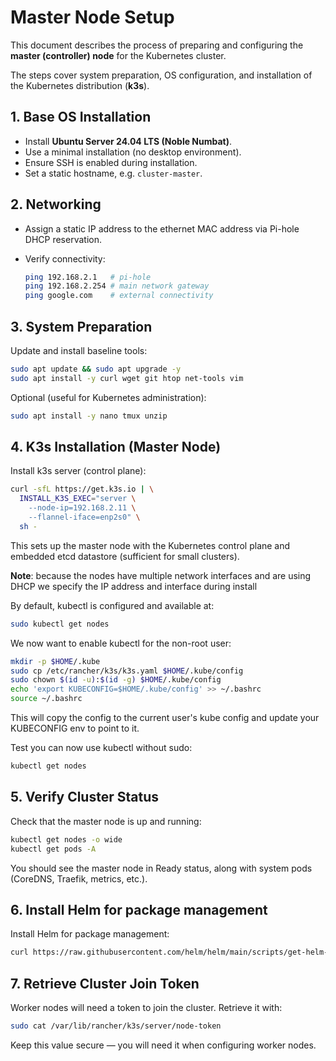 # Master Node Setup

This document describes the process of preparing and configuring the **master (controller) node** for the Kubernetes cluster.

The steps cover system preparation, OS configuration, and installation of the Kubernetes distribution (**k3s**).

## 1. Base OS Installation

- Install **Ubuntu Server 24.04 LTS (Noble Numbat)**.  
- Use a minimal installation (no desktop environment).  
- Ensure SSH is enabled during installation.  
- Set a static hostname, e.g. `cluster-master`.

## 2. Networking

- Assign a static IP address to the ethernet MAC address via Pi-hole DHCP reservation.  
- Verify connectivity:

  ```bash
  ping 192.168.2.1   # pi-hole
  ping 192.168.2.254 # main network gateway
  ping google.com    # external connectivity
  ```

## 3. System Preparation

Update and install baseline tools:
```bash
sudo apt update && sudo apt upgrade -y
sudo apt install -y curl wget git htop net-tools vim
```

Optional (useful for Kubernetes administration):
```bash
sudo apt install -y nano tmux unzip
```

## 4. K3s Installation (Master Node)

Install k3s server (control plane):

```bash
curl -sfL https://get.k3s.io | \
  INSTALL_K3S_EXEC="server \
    --node-ip=192.168.2.11 \
    --flannel-iface=enp2s0" \
  sh -
```

This sets up the master node with the Kubernetes control plane and embedded etcd datastore (sufficient for small clusters).

**Note**: because the nodes have multiple network interfaces and are using DHCP we specify the IP address and interface during install

By default, kubectl is configured and available at:

```bash
sudo kubectl get nodes
```

We now want to enable kubectl for the non-root user:

```bash
mkdir -p $HOME/.kube
sudo cp /etc/rancher/k3s/k3s.yaml $HOME/.kube/config
sudo chown $(id -u):$(id -g) $HOME/.kube/config
echo 'export KUBECONFIG=$HOME/.kube/config' >> ~/.bashrc
source ~/.bashrc
```

This will copy the config to the current user's kube config and update your KUBECONFIG env to point to it.

Test you can now use kubectl without sudo:

```bash
kubectl get nodes
```

## 5. Verify Cluster Status

Check that the master node is up and running:

```bash
kubectl get nodes -o wide
kubectl get pods -A
```

You should see the master node in Ready status, along with system pods (CoreDNS, Traefik, metrics, etc.).

## 6. Install Helm for package management

Install Helm for package management:

```bash
curl https://raw.githubusercontent.com/helm/helm/main/scripts/get-helm-3 | bash
```

## 7. Retrieve Cluster Join Token

Worker nodes will need a token to join the cluster. Retrieve it with:

```bash
sudo cat /var/lib/rancher/k3s/server/node-token
```

Keep this value secure — you will need it when configuring worker nodes.